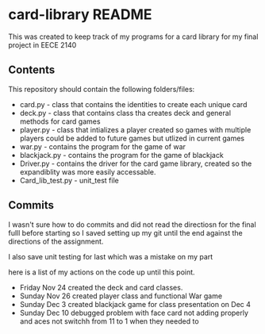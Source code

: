 # card-library README

This was created to keep track of my programs for a card library for 
my final project in EECE 2140


## Contents

This repository should contain the following folders/files:
- card.py - class that contains the identities to  create each unique card
- deck.py - class that contains class tha creates deck and general methods for card games
- player.py - class that intializes a player created so games with multiple players could be added to future games but utlized in current games
- war.py - contains the program for the game of war
- blackjack.py - contains the program for the game of blackjack
- Driver.py - contains the driver for the card game library, created so the expandiblity was more easily accessable. 
- Card_lib_test.py - unit_test file

## Commits

I wasn't sure how to do commits and did not read the directiosn for the final fulll before starting 
so I saved setting up my git until the end against the directions of the assignment.

I also save unit testing for last which was a mistake on my part

here is a list of my actions on the code up until this point. 

- Friday Nov 24 created the deck and card classes. 
- Sunday Nov 26 created player class and functional War game
- Sunday Dec 3 created blackjack game for class presentation on Dec 4
- Sunday Dec 10 debugged problem with face card not adding properly and aces not switchh from 11 to 1 when they needed to 